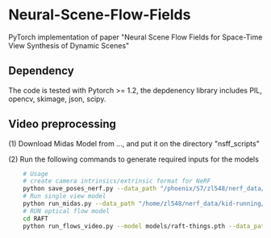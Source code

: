 # Neural-Scene-Flow-Fields
PyTorch implementation of paper "Neural Scene Flow Fields for Space-Time View Synthesis of Dynamic Scenes"


## Dependency
The code is tested with Pytorch >= 1.2, the depdenency library includes PIL, opencv, skimage, json, scipy.

## Video preprocessing 
(1) Download Midas Model from ..., and put it on the directory "nsff_scripts"

(2) Run the following commands to generate required inputs for the models
```bash
    # Usage
    # create camera intrinsics/extrinsic format for NeRF
    python save_poses_nerf.py --data_path "/phoenix/S7/zl548/nerf_data/kid-running/dense/"
    # Run single view model
    python run_midas.py --data_path "/home/zl548/nerf_data/kid-running/dense/"
    # RUN optical flow model
    cd RAFT
    python run_flows_video.py --model models/raft-things.pth --data_path /home/zl548/nerf_data/kid-running/dense/ --epi_threhold 1.0
```
